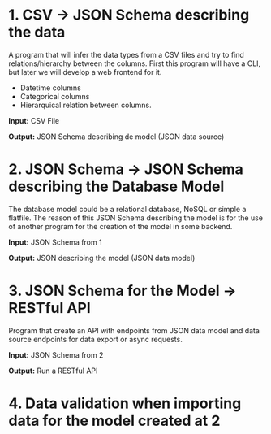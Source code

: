 # 1. CSV -> JSON Schema describing the data

 A program that will infer the data types from a CSV files and try
 to find relations/hierarchy between the columns. First this
 program will have a CLI, but later we will develop a web frontend
 for it.

   * Datetime columns
   * Categorical columns
   * Hierarquical relation between columns.

 **Input:** CSV File

 **Output:** JSON Schema describing de model (JSON data source)

# 2. JSON Schema -> JSON Schema describing the Database Model

 The database model could be a relational database, NoSQL or simple
 a flatfile. The reason of this JSON Schema describing the model is
 for the use of another program for the creation of the model in
 some backend.

**Input:** JSON Schema from 1

**Output:** JSON describing the model (JSON data model)

# 3. JSON Schema for the Model -> RESTful API

Program that create an API with endpoints from JSON data model and data source
endpoints for data export or async requests.

**Input:** JSON Schema from 2

**Output:** Run a RESTful API

# 4. Data validation when importing data for the model created at 2
